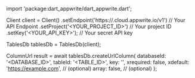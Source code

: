 import 'package:dart_appwrite/dart_appwrite.dart';

Client client = Client()
    .setEndpoint('https://<REGION>.cloud.appwrite.io/v1') // Your API Endpoint
    .setProject('<YOUR_PROJECT_ID>') // Your project ID
    .setKey('<YOUR_API_KEY>'); // Your secret API key

TablesDb tablesDb = TablesDb(client);

ColumnUrl result = await tablesDb.createUrlColumn(
    databaseId: '<DATABASE_ID>',
    tableId: '<TABLE_ID>',
    key: '',
    xrequired: false,
    xdefault: 'https://example.com', // (optional)
    array: false, // (optional)
);
